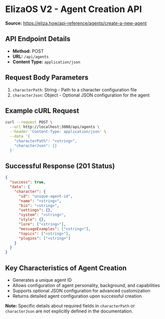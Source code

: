 # ElizaOS V2 - Agent Creation API

**Source:** https://eliza.how/api-reference/agents/create-a-new-agent

## API Endpoint Details

- **Method:** POST
- **URL:** `/api/agents`
- **Content Type:** `application/json`

## Request Body Parameters

1. `characterPath`: String - Path to a character configuration file
2. `characterJson`: Object - Optional JSON configuration for the agent

## Example cURL Request

```bash
curl --request POST \
  --url http://localhost:3000/api/agents \
  --header 'Content-Type: application/json' \
  --data '{
    "characterPath": "<string>",
    "characterJson": {}
  }'
```

## Successful Response (201 Status)

```json
{
  "success": true,
  "data": {
    "character": {
      "id": "unique-agent-id",
      "name": "<string>",
      "bio": "<string>",
      "settings": {},
      "system": "<string>",
      "style": {},
      "lore": ["<string>"],
      "messageExamples": ["<string>"],
      "topics": ["<string>"],
      "plugins": ["<string>"]
    }
  }
}
```

## Key Characteristics of Agent Creation

- Generates a unique agent ID
- Allows configuration of agent personality, background, and capabilities
- Supports optional JSON configuration for advanced customization
- Returns detailed agent configuration upon successful creation

**Note:** Specific details about required fields in `characterPath` or `characterJson` are not explicitly defined in the documentation.
